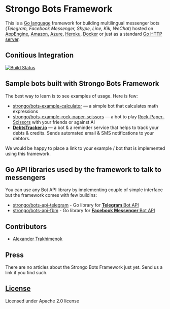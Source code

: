 # Strongo Bots Framework
This is a [Go language](https://golang.org/) framework for building multilingual messenger bots (_Telegram, Facebook Messenger, Skype, Line, Kik, WeChat_) hosted on [AppEngine](https://cloud.google.com/appengine/), [Amazon](https://aws.amazon.com/), [Azure](https://azure.microsoft.com/), [Heroku](https://www.heroku.com/), [Docker](https://www.docker.com/) or just as a standard [Go HTTP server](https://golang.org/doc/articles/wiki/).

## Conitious Integration
[![Build Status](https://drone.io/github.com/strongo/bots-framework/status.png)](https://drone.io/github.com/strongo/bots-framework/latest)

## Sample bots built with Strongo Bots Framework
The best way to learn is to see examples of usage. Here is few:
  * [strongo/bots-example-calculator](http://github.com/strongo/bots-example-calculator) — a simple bot that calculates math expressions
  * [strongo/bots-example-rock-paper-scissors](http://github.com/strongo/bots-example-rock-paper-scissors) — a bot to play [Rock-Paper-Scissors](https://en.wikipedia.org/wiki/Rock-paper-scissors) with your friends or against AI
  * [**DebtsTracker.io**](http://debtstracker.io/) —  a bot & a reminder service that helps to track your debts & credits. Sends automated email & SMS notifications to your debtors.

We would be happy to place a link to your example / bot that is implemented using this framework.

## Go API libraries used by the framework to talk to messengers
You can use any Bot API library by implementing couple of simple interface but the framework comes with few buildins:
  * [strongo/bots-api-telegram](strongo/bots-api-telegram) - Go library for [**Telegram** Bot API](https://core.telegram.org/bots/api)
  * [strongo/bots-api-fbm](strongo/bots-api-fbm) - Go library for [**Facebook Messenger** Bot API](https://developers.facebook.com/docs/messenger-platform)
  
## Contributors
  * [Alexander Trakhimenok](https://ie.linkedin.com/in/alexandertrakhimenok)

## Press
There are no articles about the Strongo Bots Framework just yet. Send us a link if you find such.
  
## [License](https://github.com/strongo/bots-framework/blob/master/LICENSE)
Licensed under Apache 2.0 license
